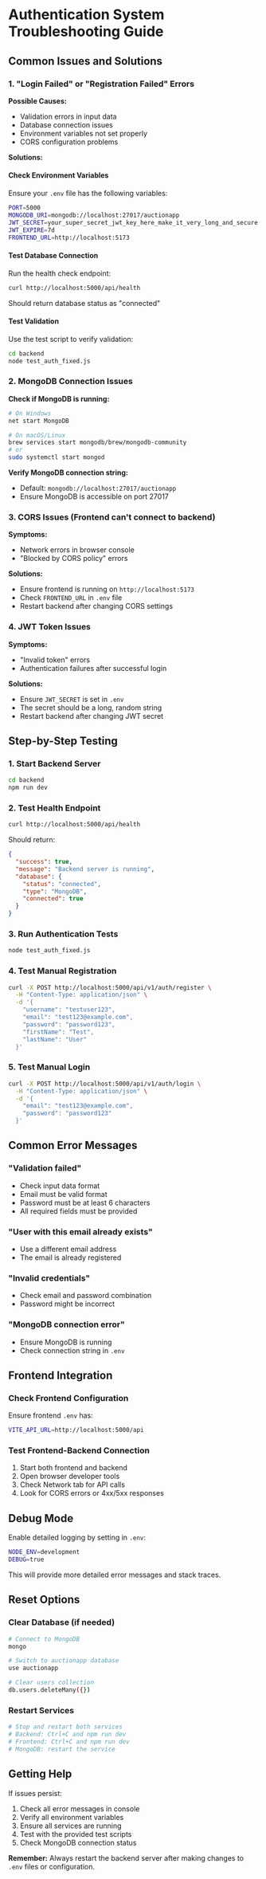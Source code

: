 # Authentication System Troubleshooting Guide

## Common Issues and Solutions

### 1. "Login Failed" or "Registration Failed" Errors

**Possible Causes:**
- Validation errors in input data
- Database connection issues
- Environment variables not set properly
- CORS configuration problems

**Solutions:**

#### Check Environment Variables
Ensure your `.env` file has the following variables:
```bash
PORT=5000
MONGODB_URI=mongodb://localhost:27017/auctionapp
JWT_SECRET=your_super_secret_jwt_key_here_make_it_very_long_and_secure
JWT_EXPIRE=7d
FRONTEND_URL=http://localhost:5173
```

#### Test Database Connection
Run the health check endpoint:
```bash
curl http://localhost:5000/api/health
```
Should return database status as "connected"

#### Test Validation
Use the test script to verify validation:
```bash
cd backend
node test_auth_fixed.js
```

### 2. MongoDB Connection Issues

**Check if MongoDB is running:**
```bash
# On Windows
net start MongoDB

# On macOS/Linux
brew services start mongodb/brew/mongodb-community
# or
sudo systemctl start mongod
```

**Verify MongoDB connection string:**
- Default: `mongodb://localhost:27017/auctionapp`
- Ensure MongoDB is accessible on port 27017

### 3. CORS Issues (Frontend can't connect to backend)

**Symptoms:**
- Network errors in browser console
- "Blocked by CORS policy" errors

**Solutions:**
- Ensure frontend is running on `http://localhost:5173`
- Check `FRONTEND_URL` in `.env` file
- Restart backend after changing CORS settings

### 4. JWT Token Issues

**Symptoms:**
- "Invalid token" errors
- Authentication failures after successful login

**Solutions:**
- Ensure `JWT_SECRET` is set in `.env`
- The secret should be a long, random string
- Restart backend after changing JWT secret

## Step-by-Step Testing

### 1. Start Backend Server
```bash
cd backend
npm run dev
```

### 2. Test Health Endpoint
```bash
curl http://localhost:5000/api/health
```
Should return:
```json
{
  "success": true,
  "message": "Backend server is running",
  "database": {
    "status": "connected",
    "type": "MongoDB",
    "connected": true
  }
}
```

### 3. Run Authentication Tests
```bash
node test_auth_fixed.js
```

### 4. Test Manual Registration
```bash
curl -X POST http://localhost:5000/api/v1/auth/register \
  -H "Content-Type: application/json" \
  -d '{
    "username": "testuser123",
    "email": "test123@example.com",
    "password": "password123",
    "firstName": "Test",
    "lastName": "User"
  }'
```

### 5. Test Manual Login
```bash
curl -X POST http://localhost:5000/api/v1/auth/login \
  -H "Content-Type: application/json" \
  -d '{
    "email": "test123@example.com",
    "password": "password123"
  }'
```

## Common Error Messages

### "Validation failed"
- Check input data format
- Email must be valid format
- Password must be at least 6 characters
- All required fields must be provided

### "User with this email already exists"
- Use a different email address
- The email is already registered

### "Invalid credentials"
- Check email and password combination
- Password might be incorrect

### "MongoDB connection error"
- Ensure MongoDB is running
- Check connection string in `.env`

## Frontend Integration

### Check Frontend Configuration
Ensure frontend `.env` has:
```bash
VITE_API_URL=http://localhost:5000/api
```

### Test Frontend-Backend Connection
1. Start both frontend and backend
2. Open browser developer tools
3. Check Network tab for API calls
4. Look for CORS errors or 4xx/5xx responses

## Debug Mode

Enable detailed logging by setting in `.env`:
```bash
NODE_ENV=development
DEBUG=true
```

This will provide more detailed error messages and stack traces.

## Reset Options

### Clear Database (if needed)
```bash
# Connect to MongoDB
mongo

# Switch to auctionapp database
use auctionapp

# Clear users collection
db.users.deleteMany({})
```

### Restart Services
```bash
# Stop and restart both services
# Backend: Ctrl+C and npm run dev
# Frontend: Ctrl+C and npm run dev
# MongoDB: restart the service
```

## Getting Help

If issues persist:
1. Check all error messages in console
2. Verify all environment variables
3. Ensure all services are running
4. Test with the provided test scripts
5. Check MongoDB connection status

**Remember:** Always restart the backend server after making changes to `.env` files or configuration.
